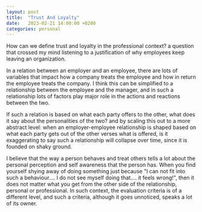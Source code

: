 ```yaml
---
layout: post
title:  "Trust And Loyalty"
date:   2023-02-21 14:00:00 +0200
categories: personal
---
```

How can we define trust and loyalty in the professional context? a question that crossed my mind listening to a justification of why employees keep leaving an organization.

In a relation between an employer and an employee, there are lots of variables that impact how a company treats the employee and how in return the employee treats the company. I think this can be simplified to a relationship between the employee and the manager, and in such a relationship lots of factors play major role in the actions and reactions between the two.

If such a relation is based on what each party offers to the other, what does it say about the personalities of the two? and by scaling this out to a more abstract level: when an employer-employee relationship is shaped based on what each party gets out of the other verses what is offered, is it exaggerating to say such a relationship will collapse over time, since it is founded on shaky ground.

I believe that the way a person behaves and treat others tells a lot about the personal perception and self awareness that the person has. When you find yourself shying away of doing something just because "I can not fit into such a behaviour.... I do not see myself doing that.... it feels wrong!", then it does not matter what you get from the other side of the relationship, personal or professional. In such context, the evaluation criteria is of a different level, and such a criteria, although it goes unnoticed, speaks a lot of its owner.